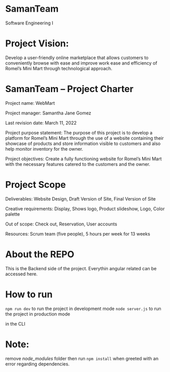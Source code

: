 # SamanTeam

Software Engineering I

# Project Vision:

Develop a user-friendly online marketplace that allows customers to conveniently browse with ease and improve work ease and efficiency of Romel’s Mini Mart through technological approach.

# SamanTeam – Project Charter

Project name: WebMart

Project manager: Samantha Jane Gomez

Last revision date: March 11, 2022

Project purpose statement: The purpose of this project is to develop a platform for Romel’s Mini Mart through the use of a website containing their showcase of products and store information visible to customers and also help monitor inventory for the owner.

Project objectives: Create a fully functioning website for Romel’s Mini Mart with the necessary features catered to the customers and the owner.

# Project Scope

Deliverables:
Website Design,
Draft Version of Site,
Final Version of Site

Creative requirements:
Display,
Shows logo,
Product slideshow,
Logo,
Color palette

Out of scope:
Check out,
Reservation,
User accounts

Resources:
Scrum team (five people), 5 hours per week for 13 weeks

# About the REPO

This is the Backend side of the project. Everythin angular related can be accessed here.


# How to run

`npm run dev` to run the project in development mode
`node server.js` to run the project in production mode

in the CLI

# Note: 
remove *node_modules* folder then run `npm install` when greeted with an error regarding dependencies.
